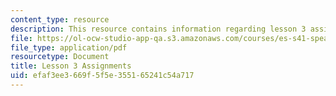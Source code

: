 ```yaml
---
content_type: resource
description: This resource contains information regarding lesson 3 assignment.
file: https://ol-ocw-studio-app-qa.s3.amazonaws.com/courses/es-s41-speak-italian-with-your-mouth-full-spring-2012/efaf3ee3669f5f5e355165241c54a717_MITES_S41S12_compiti_3.pdf
file_type: application/pdf
resourcetype: Document
title: Lesson 3 Assignments
uid: efaf3ee3-669f-5f5e-3551-65241c54a717
---
```

